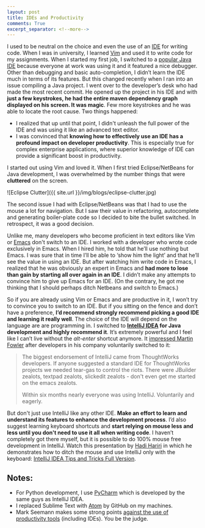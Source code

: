 ```yaml
---
layout: post
title: IDEs and Productivity
comments: True
excerpt_separator: <!--more-->
---
```


I used to be neutral on the choice and even the use of an [IDE](https://en.wikipedia.org/wiki/Integrated_development_environment) for writing code. When I was in university, I learned [Vim](https://en.wikipedia.org/wiki/Vim_(text_editor)) and used it to write code for my assignments. When I started my first job, I switched to a [popular Java IDE](https://netbeans.org/) because everyone at work was using it and it featured a nice debugger. Other than debugging and basic auto-completion, I didn’t learn the IDE much in terms of its features. But this changed recently when I ran into an issue compiling a Java project. I went over to the developer’s desk who had made the most recent commit. He opened up the project in his IDE and with **just a few keystrokes, he had the entire maven dependency graph displayed on his screen. It was magic**. Few more keystrokes and he was able to locate the root cause. Two things happened:

<!--more-->

- I realized that up until that point, I didn't unleash the full power of the IDE and was using it like an advanced text editor.
- I was convinced that **knowing how to effectively use an IDE has a profound impact on developer productivity**. This is especially true for complex enterprise applications, where superior knowledge of IDE can provide a significant boost in productivity.

I started out using Vim and loved it. When I first tried Eclipse/NetBeans for Java development, I was overwhelmed by the number things that were **cluttered** on the screen.

![Eclipse Clutter]({{ site.url }}/img/blogs/eclipse-clutter.jpg)

The second issue I had with Eclipse/NetBeans was that I had to use the mouse a lot for navigation. But I saw their value in refactoring, autocomplete and generating boiler-plate code so I decided to bite the bullet switched. In retrospect, it was a good decision.

Unlike me, many developers who become proficient in text editors like Vim or [Emacs](https://en.wikipedia.org/wiki/Emacs) don't switch to an IDE. I worked with a developer who wrote code exclusively in Emacs. When I hired him, he told that he’ll use nothing but Emacs. I was sure that in time I’ll be able to ‘show him the light’ and that he’ll see the value in using an IDE. But after watching him write code in Emacs, I realized that he was obviously an expert in Emacs and **had more to lose than gain by starting all over again in an IDE**. I didn’t make any attempts to convince him to give up Emacs for an IDE. (On the contrary, he got me thinking that I should perhaps ditch Netbeans and switch to Emacs.)

So if you are already using Vim or Emacs and are productive in it, I won’t try to convince you to switch to an IDE. But if you sitting on the fence and don’t have a preference, **I’d recommend strongly recommend picking a good IDE and learning it really well**. The choice of the IDE will depend on the language are are programming in. I switched to **[IntelliJ IDEA](https://www.jetbrains.com/idea/) for Java development and highly recommend it**. It’s extremely powerful and I feel like I can’t live without the *alt-enter* shortcut anymore. It [impressed Martin Fowler](http://martinfowler.com/bliki/PostIntelliJ.html) after developers in his company voluntarily switched to it:

> The biggest endorsement of IntelliJ came from ThoughtWorks developers. If anyone suggested a standard IDE for ThoughtWorks projects we needed tear-gas to control the riots. There were JBuilder zealots, textpad zealots, slickedit zealots - don't even get me started on the emacs zealots.
>
> Within six months nearly everyone was using IntelliJ. Voluntarily and eagerly.

But don't just use IntelliJ like any other IDE. **Make an effort to learn and understand its features to enhance the development process**. I’d also suggest learning keyboard shortcuts and **start relying on mouse less and less until you don't need to use it all when writing code**. I haven’t completely got there myself, but it is possible to do 100% mouse free development in IntelliJ. Watch this presentation by [Hadi Hariri](https://blog.jetbrains.com/idea/author/hhariri/) in which he demonstrates how to ditch the mouse and use IntelliJ only with the keyboard: [IntelliJ IDEA Tips and Tricks Full Version](https://www.youtube.com/watch?v=eq3KiAH4IBI).

## Notes:
- For Python development, I use [PyCharm](https://www.jetbrains.com/pycharm/) which is developed by the same guys as IntelliJ IDEA.
- I replaced Sublime Text with [Atom](https://atom.io/) by GitHub on my machines.
- Mark Seemann makes some strong points [against the use of productivity tools](http://blog.ploeh.dk/2013/02/04/BewareofProductivityTools/) (including IDEs). You be the judge.

